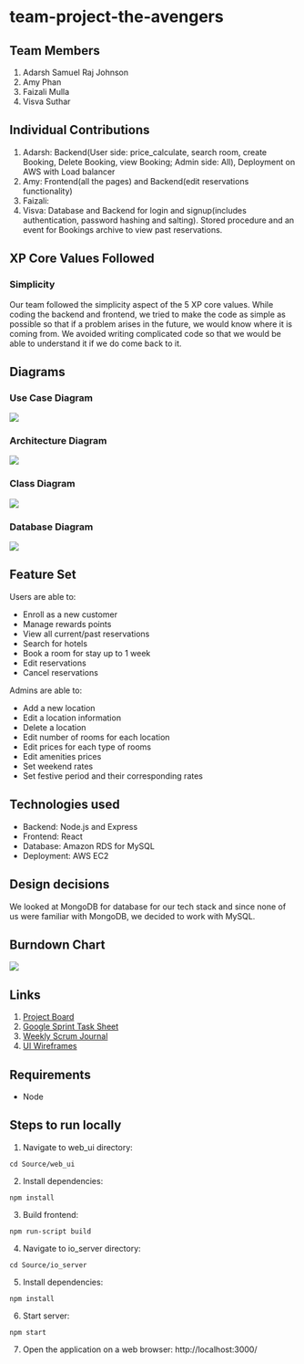 # team-project-the-avengers
## Team Members
1. Adarsh Samuel Raj Johnson
2. Amy Phan
3. Faizali Mulla
4. Visva Suthar

## Individual Contributions
1. Adarsh: Backend(User side: price_calculate, search room, create Booking, Delete Booking, view Booking; Admin side: All), Deployment on AWS with Load balancer
2. Amy: Frontend(all the pages) and Backend(edit reservations functionality)
3. Faizali:
4. Visva: Database and Backend for login and signup(includes authentication, password hashing and salting). Stored procedure and an event for Bookings archive to view past reservations.

## XP Core Values Followed
### Simplicity
Our team followed the simplicity aspect of the 5 XP core values. While coding the backend and frontend, we tried to make the code as simple as possible so that if a problem arises in the future, we would know where it is coming from. We avoided writing complicated code so that we would be able to understand it if we do come back to it.

## Diagrams
### Use Case Diagram
![](documents/UseCaseDiagram.png)

### Architecture Diagram
![](documents/ArchitectureDiagram.jpg)

### Class Diagram
![](documents/ClassDiagram.jpeg)

### Database Diagram
![](database/ERDiagram.png)

## Feature Set
Users are able to:
- Enroll as a new customer
- Manage rewards points
- View all current/past reservations
- Search for hotels
- Book a room for stay up to 1 week
- Edit reservations
- Cancel reservations

Admins are able to:
- Add a new location
- Edit a location information
- Delete a location
- Edit number of rooms for each location
- Edit prices for each type of rooms
- Edit amenities prices
- Set weekend rates
- Set festive period and their corresponding rates

## Technologies used
- Backend: Node.js and Express
- Frontend: React
- Database: Amazon RDS for MySQL
- Deployment: AWS EC2

## Design decisions
We looked at MongoDB for database for our tech stack and since none of us were familiar with MongoDB, we decided to work with MySQL.

## Burndown Chart
![](documents/BurndownChart.png)

## Links
1. [Project Board](https://github.com/gopinathsjsu/team-project-the-avengers/projects/1)
2. [Google Sprint Task Sheet](https://docs.google.com/spreadsheets/d/1ktBflqVzDz_5cRBFZ5Sd3cVieNNSWRt4P_i0aiHPuZ8/edit?usp=sharing)
3. [Weekly Scrum Journal](https://docs.google.com/document/d/1RgNuEph_02ubCXYaJeNSgyrvKBAsHNncF4aVHJgj-sc/edit?usp=sharing)
4. [UI Wireframes](https://github.com/gopinathsjsu/team-project-the-avengers/tree/main/UI%20Wireframes)

## Requirements
- Node

## Steps to run locally
1. Navigate to web_ui directory:
```
cd Source/web_ui
```

2. Install dependencies:
```
npm install
```

3. Build frontend:
```
npm run-script build
```

4. Navigate to io_server directory:
```
cd Source/io_server
```

5. Install dependencies:
```
npm install
```

6. Start server:
```
npm start
```

7. Open the application on a web browser: http://localhost:3000/
